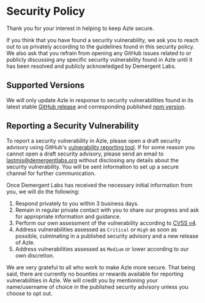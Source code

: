 # Security Policy

Thank you for your interest in helping to keep Azle secure.

If you think that you have found a security vulnerability, we ask you to reach out to us privately according to the guidelines found in this security policy. We also ask that you refrain from opening any GitHub issues related to or publicly discussing any specific security vulnerability found in Azle until it has been resolved and publicly acknowledged by Demergent Labs.

## Supported Versions

We will only update Azle in response to security vulnerabilities found in its latest stable [GitHub release](https://github.com/demergent-labs/azle/releases) and corresponding published [npm version](https://www.npmjs.com/package/azle?activeTab=versions).

## Reporting a Security Vulnerability

To report a security vulnerability in Azle, please open a draft security advisory using GitHub's [vulnerability reporting tool](https://github.com/demergent-labs/azle/security/advisories/new). If for some reason you cannot open a draft security advisory, please send an email to lastmjs@demergentlabs.org without disclosing any details about the security vulnerability. You will be sent information to set up a secure channel for further communication.

Once Demergent Labs has received the necessary initial information from you, we will do the following:

1. Respond privately to you within 3 business days.
2. Remain in regular private contact with you to share our progress and ask for appropriate information and guidance.
3. Perform our own assessment of the vulnerability according to [CVSS v4](https://www.first.org/cvss/v4-0/specification-document).
4. Address vulnerabilities assessed as `Critical` or `High` as soon as possible, culminating in a published security advisory and a new release of Azle.
5. Address vulnerabilities assessed as `Medium` or lower according to our own discretion.

We are very grateful to all who work to make Azle more secure. That being said, there are currently no bounties or rewards available for reporting vulnerabilities in Azle. We will credit you by mentioning your name/username of choice in the published security advisory unless you choose to opt out.
